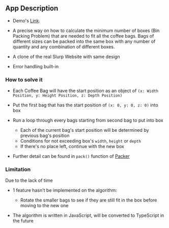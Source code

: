 ## App Description

- Demo's [Link](https://slurp-box-generator.netlify.com/).

- A precise way on how to calculate the minimum number of boxes (Bin Packing Problem) that are needed to fit all the coffee bags. Bags of different sizes can be packed into the same box with any number of quantity and any combination of different boxes.
- A clone of the real Slurp Website with same design
- Error handling built-in

### How to solve it

- Each Coffee Bag will have the start position as an object of `(x: Width Position, y: Height Position, z: Depth Position)`

- Put the first bag that has the start position of `(x: 0, y: 0, z: 0)` into box

- Run a loop through every bags starting from second bag to put into box

  - Each of the current bag's start position will be determined by previous bag's position
  - Conditions for not exceeding box's `width`, `height` or `depth`
  - If there's no place left, continue with the new box

- Further detail can be found in `pack()` function of [Packer](src/algorithm/Packer.js)

### Limitation

Due to the lack of time

- 1 feature hasn't be implemented on the algorithm:

  - Rotate the smaller bags to see if they are still fit in the box before moving to the new one

- The algorithm is written in JavaScript, will be converted to TypeScript in the future
